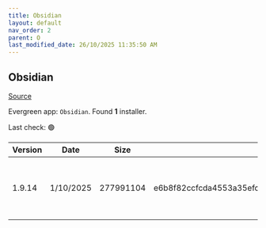 ```yaml
---
title: Obsidian
layout: default
nav_order: 2
parent: O
last_modified_date: 26/10/2025 11:35:50 AM
---
```


## Obsidian

[Source](https://obsidian.md/)

Evergreen app: `Obsidian`. Found **1** installer.

Last check: 🟢

| Version | Date      | Size      | Sha256                                                           | Architecture | InstallerType | Type | URI                                                                                                                                                                                            |
| ------- | --------- | --------- | ---------------------------------------------------------------- | ------------ | ------------- | ---- | ---------------------------------------------------------------------------------------------------------------------------------------------------------------------------------------------- |
| 1.9.14  | 1/10/2025 | 277991104 | e6b8f82ccfcda4553a35efdfd17a56935b08543e82078d5aa1404d282cecf9ac | x86          | Default       | exe  | [https://github.com/obsidianmd/obsidian-releases/releases/download/v1.9.14/Obsidian-1.9.14.exe](https://github.com/obsidianmd/obsidian-releases/releases/download/v1.9.14/Obsidian-1.9.14.exe) |
